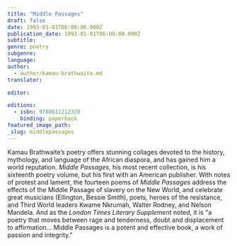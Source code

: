 ```yaml
---
title: "Middle Passages"
draft: false
date: 1993-01-01T06:00:00.000Z
publication_date: 1993-01-01T06:00:00.000Z
subtitle:
genre: poetry
subgenre:
language:
author:
  - author/kamau-brathwaite.md
translator:

editor:

editions:
  - isbn: 9780811212328
    binding: paperback
featured_image_path:
_slug: middlepassages
---
```


Kamau Brathwaite’s poetry offers stunning collages devoted to the history, mythology, and language of the African diaspora, and has gained him a world reputation. _Middle Passages_, his most recent collection, is his sixteenth poetry volume, but his first with an American publisher. With notes of protest and lament, the fourteen poems of _Middle Passages_ address the effects of the Middle Passage of slavery on the New World, and celebrate great musicians (Ellington, Bessie Smith), poets, heroes of the resistance, and Third World leaders Kwame Nkrumah, Walter Rodney, and Nelson Mandela. And as the _London Times Literary Supplement_ noted, it is "a poetry that moves between rage and tenderness, doubt and displacement to affirmation... Middle Passages is a potent and effective book, a work of passion and integrity."

